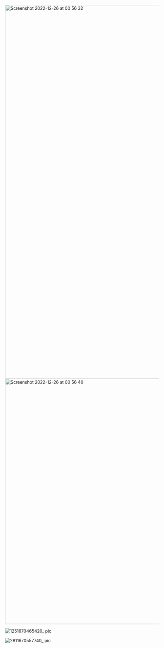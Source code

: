 <img width="1224" alt="Screenshot 2022-12-26 at 00 56 32" src="https://user-images.githubusercontent.com/90801772/209476248-467a5b12-8b5b-4752-b4a1-ce1af26aeb99.png">

<img width="803" alt="Screenshot 2022-12-26 at 00 56 40" src="https://user-images.githubusercontent.com/90801772/209476249-27624351-a495-4355-a33f-dcde2557a002.png">

![1251670465420_ pic](https://user-images.githubusercontent.com/90801772/209476255-f06bcc40-69c3-4d65-bd49-4ae7c8339372.jpg)

![2811670557740_ pic](https://user-images.githubusercontent.com/90801772/209476259-23fac9d5-e236-4d62-a716-feb3f3e63b10.jpg)
